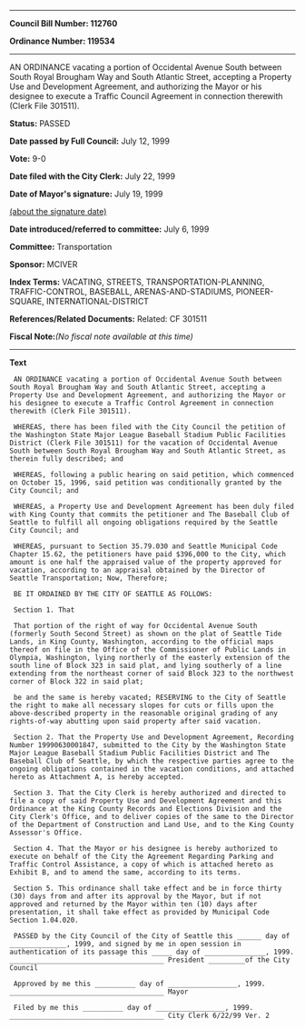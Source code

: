 

********

**Council Bill Number: 112760**
   
**Ordinance Number: 119534**
********

 AN ORDINANCE vacating a portion of Occidental Avenue South between South Royal Brougham Way and South Atlantic Street, accepting a Property Use and Development Agreement, and authorizing the Mayor or his designee to execute a Traffic Council Agreement in connection therewith (Clerk File 301511).

**Status:** PASSED
   
**Date passed by Full Council:** July 12, 1999
   
**Vote:** 9-0
   
**Date filed with the City Clerk:** July 22, 1999
   
**Date of Mayor's signature:** July 19, 1999
   
[(about the signature date)](/~public/approvaldate.htm)
   
   
   
**Date introduced/referred to committee:** July 6, 1999
   
**Committee:** Transportation
   
**Sponsor:** MCIVER
   
   
**Index Terms:** VACATING, STREETS, TRANSPORTATION-PLANNING, TRAFFIC-CONTROL, BASEBALL, ARENAS-AND-STADIUMS, PIONEER-SQUARE, INTERNATIONAL-DISTRICT

**References/Related Documents:** Related: CF 301511

**Fiscal Note:**_(No fiscal note available at this time)_

********

**Text**
   
```
 AN ORDINANCE vacating a portion of Occidental Avenue South between South Royal Brougham Way and South Atlantic Street, accepting a Property Use and Development Agreement, and authorizing the Mayor or his designee to execute a Traffic Control Agreement in connection therewith (Clerk File 301511).

 WHEREAS, there has been filed with the City Council the petition of the Washington State Major League Baseball Stadium Public Facilities District (Clerk File 301511) for the vacation of Occidental Avenue South between South Royal Brougham Way and South Atlantic Street, as therein fully described; and

 WHEREAS, following a public hearing on said petition, which commenced on October 15, 1996, said petition was conditionally granted by the City Council; and

 WHEREAS, a Property Use and Development Agreement has been duly filed with King County that commits the petitioner and The Baseball Club of Seattle to fulfill all ongoing obligations required by the Seattle City Council; and

 WHEREAS, pursuant to Section 35.79.030 and Seattle Municipal Code Chapter 15.62, the petitioners have paid $396,000 to the City, which amount is one half the appraised value of the property approved for vacation, according to an appraisal obtained by the Director of Seattle Transportation; Now, Therefore;

 BE IT ORDAINED BY THE CITY OF SEATTLE AS FOLLOWS:

 Section 1. That

 That portion of the right of way for Occidental Avenue South (formerly South Second Street) as shown on the plat of Seattle Tide Lands, in King County, Washington, according to the official maps thereof on file in the Office of the Commissioner of Public Lands in Olympia, Washington, lying northerly of the easterly extension of the south line of Block 323 in said plat, and lying southerly of a line extending from the northeast corner of said Block 323 to the northwest corner of Block 322 in said plat;

 be and the same is hereby vacated; RESERVING to the City of Seattle the right to make all necessary slopes for cuts or fills upon the above-described property in the reasonable original grading of any rights-of-way abutting upon said property after said vacation.

 Section 2. That the Property Use and Development Agreement, Recording Number 19990630001847, submitted to the City by the Washington State Major League Baseball Stadium Public Facilities District and The Baseball Club of Seattle, by which the respective parties agree to the ongoing obligations contained in the vacation conditions, and attached hereto as Attachment A, is hereby accepted.

 Section 3. That the City Clerk is hereby authorized and directed to file a copy of said Property Use and Development Agreement and this Ordinance at the King County Records and Elections Division and the City Clerk's Office, and to deliver copies of the same to the Director of the Department of Construction and Land Use, and to the King County Assessor's Office.

 Section 4. That the Mayor or his designee is hereby authorized to execute on behalf of the City the Agreement Regarding Parking and Traffic Control Assistance, a copy of which is attached hereto as Exhibit B, and to amend the same, according to its terms.

 Section 5. This ordinance shall take effect and be in force thirty (30) days from and after its approval by the Mayor, but if not approved and returned by the Mayor within ten (10) days after presentation, it shall take effect as provided by Municipal Code Section 1.04.020.

 PASSED by the City Council of the City of Seattle this ______ day of ______________, 1999, and signed by me in open session in authentication of its passage this _____ day of _______________, 1999. ______________________________________ President _________of the City Council

 Approved by me this __________ day of _________________, 1999. ______________________________________ Mayor

 Filed by me this __________ day of _________________, 1999. ______________________________________ City Clerk 6/22/99 Ver. 2

```
